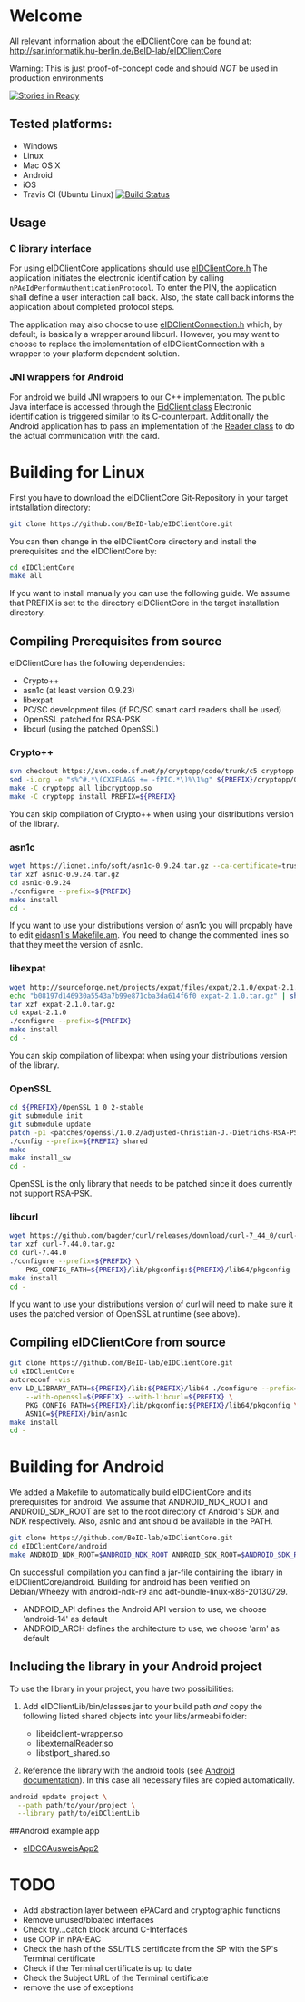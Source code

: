 # Welcome

All relevant information about the eIDClientCore can be found at:
http://sar.informatik.hu-berlin.de/BeID-lab/eIDClientCore

Warning: This is just proof-of-concept code and should _NOT_ be used in
production environments

[![Stories in Ready](https://badge.waffle.io/BeID-lab/eIDClientCore.png?label=ready&title=Ready)](https://waffle.io/BeID-lab/eIDClientCore)

## Tested platforms:

* Windows
* Linux 
* Mac OS X
* Android
* iOS
* Travis CI (Ubuntu Linux) [![Build Status](https://travis-ci.org/BeID-lab/eIDClientCore.svg?branch=master)](https://travis-ci.org/BeID-lab/eIDClientCore)

## Usage

### C library interface

For using eIDClientCore applications should use
[eIDClientCore.h](lib/eIDClientCore/eIDClientCore.h)
The application initiates the electronic identification by calling
`nPAeIdPerformAuthenticationProtocol`. To enter the PIN, the application shall
define a user interaction call back. Also, the state call back informs the
application about completed protocol steps.

The application may also choose to use
[eIDClientConnection.h](lib/eIDClientConnection/eIDClientConnection.h)
which, by default, is basically a wrapper around libcurl. However, you may want
to choose to replace the implementation of eIDClientConnection with a wrapper
to your platform dependent solution.

### JNI wrappers for Android

For android we build JNI wrappers to our C++ implementation. The public
Java interface is accessed through the
[EidClient class](android/eIDClientLib/src/de/bdr/eidclient/EidClient.java)
Electronic identification is triggered similar to its C-counterpart.
Additionally the Android application has to pass an implementation of the
[Reader class](android/eIDClientLib/src/de/bdr/eidclient/reader/Reader.java)
to do the actual communication with the card.

# Building for Linux

First you have to download the eIDClientCore Git-Repository in your target intstallation directory:

```sh
git clone https://github.com/BeID-lab/eIDClientCore.git
```

You can then change in the eIDClientCore directory and install the prerequisites and the eIDClientCore by:

```sh
cd eIDClientCore
make all
```

If you want to install manually you can use the following guide. 
We assume that PREFIX is set to the directory eIDClientCore in the target installation directory.



## Compiling Prerequisites from source

eIDClientCore has the following dependencies:
* Crypto++
* asn1c (at least version 0.9.23)
* libexpat
* PC/SC development files (if PC/SC smart card readers shall be used)
* OpenSSL patched for RSA-PSK
* libcurl (using the patched OpenSSL)

### Crypto++

```sh
svn checkout https://svn.code.sf.net/p/cryptopp/code/trunk/c5 cryptopp
sed -i.org -e "s%^#.*\(CXXFLAGS += -fPIC.*\)%\1%g" ${PREFIX}/cryptopp/GNUmakefile
make -C cryptopp all libcryptopp.so
make -C cryptopp install PREFIX=${PREFIX}
```

You can skip compilation of Crypto++ when using your distributions version of
the library.

### asn1c

```sh
wget https://lionet.info/soft/asn1c-0.9.24.tar.gz --ca-certificate=trusted_ca/COMODORSADomainValidationSecureServerCA.pem
tar xzf asn1c-0.9.24.tar.gz
cd asn1c-0.9.24
./configure --prefix=${PREFIX}
make install
cd -
```

If you want to use your distributions version of asn1c you will propably have
to edit
[eidasn1's Makefile.am](lib/eidasn1/Makefile.am#L1-9).
You need to change the commented lines so that they meet the version of asn1c.

### libexpat

```sh
wget http://sourceforge.net/projects/expat/files/expat/2.1.0/expat-2.1.0.tar.gz
echo "b08197d146930a5543a7b99e871cba3da614f6f0 expat-2.1.0.tar.gz" | sha1sum -c -
tar xzf expat-2.1.0.tar.gz
cd expat-2.1.0
./configure --prefix=${PREFIX}
make install
cd -
```

You can skip compilation of libexpat when using your distributions version of
the library.

### OpenSSL

```sh
cd ${PREFIX}/OpenSSL_1_0_2-stable
git submodule init
git submodule update
patch -p1 <patches/openssl/1.0.2/adjusted-Christian-J.-Dietrichs-RSA-PSK-patch-for-openSSL_1_0_2d.patch
./config --prefix=${PREFIX} shared
make
make install_sw
cd -
```

OpenSSL is the only library that needs to be patched since it does currently
not support RSA-PSK. 

### libcurl

```sh
wget https://github.com/bagder/curl/releases/download/curl-7_44_0/curl-7.44.0.tar.gz
tar xzf curl-7.44.0.tar.gz
cd curl-7.44.0
./configure --prefix=${PREFIX} \
    PKG_CONFIG_PATH=${PREFIX}/lib/pkgconfig:${PREFIX}/lib64/pkgconfig
make install
cd -
```

If you want to use your distributions version of curl will need to make sure it
uses the patched version of OpenSSL at runtime (see above).

## Compiling eIDClientCore from source

```sh
git clone https://github.com/BeID-lab/eIDClientCore.git
cd eIDClientCore
autoreconf -vis
env LD_LIBRARY_PATH=${PREFIX}/lib:${PREFIX}/lib64 ./configure --prefix=${PREFIX} \
    --with-openssl=${PREFIX} --with-libcurl=${PREFIX} \
    PKG_CONFIG_PATH=${PREFIX}/lib/pkgconfig:${PREFIX}/lib64/pkgconfig \
    ASN1C=${PREFIX}/bin/asn1c
make install
cd -
```

# Building for Android

We added a Makefile to automatically build eIDClientCore and its prerequisites
for android. We assume that ANDROID_NDK_ROOT and ANDROID_SDK_ROOT are set to
the root directory of Android's SDK and NDK respectively. Also, asn1c and ant
should be available in the PATH.

```sh
git clone https://github.com/BeID-lab/eIDClientCore.git
cd eIDClientCore/android
make ANDROID_NDK_ROOT=$ANDROID_NDK_ROOT ANDROID_SDK_ROOT=$ANDROID_SDK_ROOT
```
On successfull compilation you can find a jar-file containing the library in
eIDClientCore/android. Building for android has been verified on Debian/Wheezy
with android-ndk-r9 and adt-bundle-linux-x86-20130729.

* ANDROID_API defines the Android API version to use, we choose 'android-14' as
  default
* ANDROID_ARCH defines the architecture to use, we choose 'arm' as default

## Including the library in your Android project

To use the library in your project, you have two possibilities:

1. Add eIDClientLib/bin/classes.jar to your build path _and_ copy the following
   listed shared objects into your libs/armeabi folder:
   * libeidclient-wrapper.so
   * libexternalReader.so
   * libstlport_shared.so

2. Reference the library with the android tools (see [Android
   documentation](http://developer.android.com/tools/projects/projects-cmdline.html#ReferencingLibraryProject)).
   In this case all necessary files are copied automatically.

```sh
android update project \
  --path path/to/your/project \
  --library path/to/eiDClientLib
```

##Android example app
* [eIDCCAusweisApp2](eIDClientCore/android/eIDCCAusweisApp2/#welcome)

# TODO

* Add abstraction layer between ePACard and cryptographic functions
* Remove unused/bloated interfaces
* Check try...catch block around C-Interfaces
* use OOP in nPA-EAC
* Check the hash of the SSL/TLS certificate from the SP with the SP's Terminal certificate
* Check if the Terminal certificate is up to date
* Check the Subject URL of the Terminal certificate
* remove the use of exceptions
